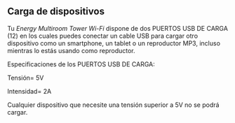 ## Carga de dispositivos

Tu  *Energy Multiroom Tower Wi-Fi* dispone de dos PUERTOS USB DE CARGA (12) en los cuales puedes conectar un cable USB para cargar otro dispositivo como un smartphone, un tablet o un reproductor MP3, incluso mientras lo estás usando como reproductor.

Especificaciones de los PUERTOS USB DE CARGA: <br>

Tensión= 5V 

Intensidad= 2A

Cualquier dispositivo que necesite una tensión superior a 5V no se podrá cargar.

